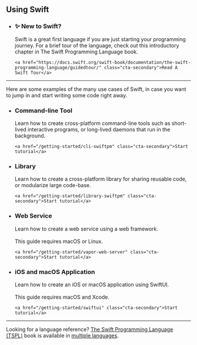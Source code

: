 ## Using Swift

<ul class="use-case-list">
  <li class="use-case featured">
    <h3>✨ New to Swift?</h3>
    <p class="description">
      Swift is a great first language if you are just starting your programming journey. For a brief tour of the language, check out this introductory chapter in The Swift Programming Language book.
    </p>

    <a href="https://docs.swift.org/swift-book/documentation/the-swift-programming-language/guidedtour/" class="cta-secondary">Read A Swift Tour</a>
  </li>
</ul>

---

Here are some examples of the many use cases of Swift, in case you want to jump in and start writing some code right away.

<ul class="use-case-list">
  <li class="use-case">
    <h3>Command-line Tool</h3>
    <p class="description">
      Learn how to create cross-platform command-line tools such as short-lived interactive programs, or long-lived daemons that run in the background.
    </p>

    <a href="/getting-started/cli-swiftpm" class="cta-secondary">Start tutorial</a>
  </li>

  <li class="use-case">
    <h3>Library</h3>
    <p class="description">
      Learn how to create a cross-platform library for sharing reusable code, or modularize large code-base.
    </p>

    <a href="/getting-started/library-swiftpm" class="cta-secondary">Start tutorial</a>
  </li>

  <li class="use-case">
    <h3>Web Service</h3>
    <p class="description">
      Learn how to create a web service using a web framework.
      <br><br>
      This guide requires macOS or Linux.
    </p>

    <a href="/getting-started/vapor-web-server" class="cta-secondary">Start tutorial</a>
  </li>

  <li class="use-case">
    <h3>iOS and macOS Application</h3>
    <p class="description">
      Learn how to create an iOS or macOS application using SwiftUI.
      <br><br>
      This guide requires macOS and Xcode.
    </p>

    <a href="/getting-started/swiftui" class="cta-secondary">Start tutorial</a>
  </li>
</ul>

---

Looking for a language reference? [The Swift Programming Language (TSPL)](https://docs.swift.org/swift-book/) book is available in [multiple languages](/documentation/tspl/#translations).
